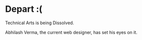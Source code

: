 <!-- TITLE: Dota -->
<!-- SUBTITLE: A quick summary of Dota -->

# Depart :(
Technical Arts is being Dissolved.

Abhilash Verma, the current web designer, has set his eyes on it.
